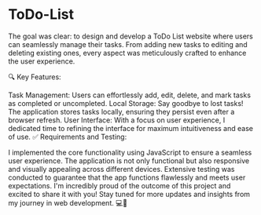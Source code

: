 # ToDo-List
The goal was clear: to design and develop a ToDo List website where users can seamlessly manage their tasks. From adding new tasks to editing and deleting existing ones, every aspect was meticulously crafted to enhance the user experience.

🔍 Key Features:

Task Management: Users can effortlessly add, edit, delete, and mark tasks as completed or uncompleted.
Local Storage: Say goodbye to lost tasks! The application stores tasks locally, ensuring they persist even after a browser refresh.
User Interface: With a focus on user experience, I dedicated time to refining the interface for maximum intuitiveness and ease of use.
✅ Requirements and Testing:

I implemented the core functionality using JavaScript to ensure a seamless user experience.
The application is not only functional but also responsive and visually appealing across different devices.
Extensive testing was conducted to guarantee that the app functions flawlessly and meets user expectations.
I'm incredibly proud of the outcome of this project and excited to share it with you! Stay tuned for more updates and insights from my journey in web development. 💻💬
